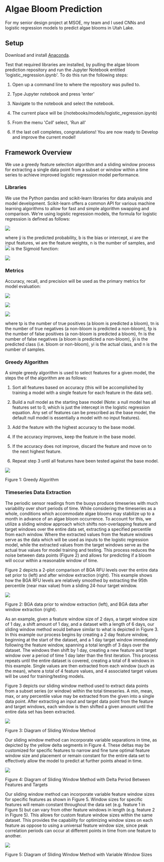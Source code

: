# Algae Bloom Prediction

For my senior design project at MSOE, my team and I used CNNs and  logistic regression models to predict algae blooms in Utah Lake.


## Setup

Download and install [Anaconda]([https://www.anaconda.com/](https://www.anaconda.com/)).


Test that required libraries are installed, by pulling the algae bloom prediction repository and run the Jupyter Notebook entitled 'logistic_regression.ipynb'. To do this run the following steps:

1.  Open up a command line to where the repository was pulled to.
2.  Type Jupyter notebook and press 'enter'
3.  Navigate to the notebook and select the notebook.

1.  The current place will be (<ROOT>/notebooks/models/logistic_regression.ipynb)

5.  From the menu '_Cell_' select, 'Run all'
6.  If the last cell completes, congratulations! You are now ready to Develop and improve the current model!

## Framework Overview

We use a greedy feature selection algorithm and a sliding window process for extracting a single data point from a subset or window within a time series to achieve improved logistic regression model performance.

### Libraries

We use the Python pandas and scikit-learn libraries for data analysis and model development. Scikit-learn offers a common API for various machine learning algorithms to allow for fast and simple algorithm swapping and comparison. We're using logistic regression models, the formula for logistic regression is defined as follows:

![](/images/lr_formula)

where ŷ is the predicted probability, b is the bias or intercept, xi  are the input features, wi  are the feature weights, n is the number of samples, and  ![](https://msoese.atlassian.net/wiki/download/thumbnails/853016632/image2019-5-5_14-31-13.png?version=1&modificationDate=1557084676187&cacheVersion=1&api=v2&width=40&height=27) is the Sigmoid function:

![](https://msoese.atlassian.net/wiki/download/attachments/853016632/image2019-5-5_13-51-7.png?version=1&modificationDate=1557082270064&cacheVersion=1&api=v2)

### Metrics

Accuracy, recall, and precision will be used as the primary metrics for model evaluation:

![](https://msoese.atlassian.net/wiki/download/attachments/853016632/image2019-5-5_13-56-33.png?version=1&modificationDate=1557082596237&cacheVersion=1&api=v2)

![](https://msoese.atlassian.net/wiki/download/attachments/853016632/image2019-5-5_13-56-45.png?version=1&modificationDate=1557082608757&cacheVersion=1&api=v2)

![](https://msoese.atlassian.net/wiki/download/attachments/853016632/image2019-5-5_13-56-59.png?version=1&modificationDate=1557082622523&cacheVersion=1&api=v2)

where tp is the number of true positives (a bloom is predicted a bloom), tn is the number of true negatives (a non-bloom is predicted a non-bloom), fp is the number of false positives (a non-bloom is predicted a bloom), fn is the number of false negatives (a bloom is predicted a non-bloom), ŷi is the predicted class (i.e. bloom or non-bloom), yi  is the actual class, and n is the number of samples.

### Greedy Algorithm

A simple greedy algorithm is used to select features for a given model, the steps the of the algorithm are as follows:

1.  Sort all features based on accuracy (this will be accomplished by training a model with a single feature for each feature in the data set).
2.  Build a null model as the starting base model (Note: a null model has all features set to 0, which is just the intercept in the logistic regression equation. Any set of features can be prescribed as the base model, the default null model is essentially a model with no input features).
3.  Add the feature with the highest accuracy to the base model.

1.  If the accuracy improves, keep the feature in the base model.
2.  If the accuracy does not improve, discard the feature and move on to the next highest feature.

5.  Repeat step 3 until all features have been tested against the base model.

  

![](https://msoese.atlassian.net/wiki/download/attachments/853016632/image2019-5-5_15-34-2.png?version=1&modificationDate=1557088446092&cacheVersion=1&api=v2)

Figure 1: Greedy Algorithm

### Timeseries Data Extraction

The periodic sensor readings from the buoys produce timeseries with much variability over short periods of time. While considering the timeseries as a whole, conditions which accommodate algae blooms may stabilize up to a month in advance of an algae bloom occurrence. To account for this, we utilize a sliding window approach which shifts non-overlapping feature and target windows over the entire data set, extracting a specified percentile from each window. Where the extracted values from the feature windows serve as the data which will be used as inputs to the logistic regression model, while the extracted values from the target windows serve as the actual true values for model training and testing. This process reduces the noise between data points (Figure 2) and allows for predicting if a bloom will occur within a reasonable window of time.

Figure 2 depicts a 2-plot comparison of BGA RFU levels over the entire data set prior to (left) and after window extraction (right). This example shows how the BGA RFU levels are relatively smoothed by extracting the 95th  percentile (near max value) from a sliding 24-hour target window.

![](https://msoese.atlassian.net/wiki/download/attachments/853016632/image2019-5-5_13-57-53.png?version=1&modificationDate=1557082677071&cacheVersion=1&api=v2)

Figure 2: BGA data prior to window extraction (left), and BGA data after window extraction (right).

As an example, given a feature window size of 2 days, a target window size of 1 day, a shift amount of 1 day, and a dataset with a length of 6 days, our sliding window method would behave similar to what is depicted in Figure 3. In this example our process begins by creating a 2 day feature window, beginning at the start of the dataset, and a 1 day target window immediately following the feature window, spanning a total length of 3 days over the dataset. The windows then shift by 1 day, creating a new feature and target window over a period of time 1 day later than the first iteration. This process repeats until the entire dataset is covered, creating a total of 8 windows in this example. Single values are then extracted from each window (such as the mean), where a total of 4 feature values, and 4 associated target values will be used for training/testing models.

Figure 3 depicts our sliding window method used to extract data points from a subset series (or window) within the total timeseries. A min, mean, max, or any percentile value may be extracted from the given into a single data point. After extracting an input and target data point from the feature and target windows, each window is then shifted a given amount until the entire data set has been extracted.

![](https://msoese.atlassian.net/wiki/download/attachments/853016632/image2019-5-5_13-58-4.png?version=1&modificationDate=1557082688032&cacheVersion=1&api=v2)

Figure 3: Diagram of Sliding Window Method

  

Our sliding window method can incorporate variable separations in time, as depicted by the yellow delta segments in Figure 4. These deltas may be customized for specific features to narrow and fine tune optimal feature window size and placement or remain constant for the entire data set to effectively allow the model to predict at further points ahead in time.

![](https://msoese.atlassian.net/wiki/download/attachments/853016632/image2019-5-5_13-58-12.png?version=1&modificationDate=1557082695936&cacheVersion=1&api=v2)

Figure 4: Diagram of Sliding Window Method with Delta Period Between Features and Targets

  

Our sliding window method can incorporate variable feature window sizes for specific features as shown in Figure 5. Window sizes for specific features will remain constant throughout the data set (e.g. feature 1 in Figure 5) but can vary from other feature windows in length (e.g. feature 2 in Figure 5). This allows for custom feature window sizes within the same dataset. This provides the capability for optimizing window sizes on each feature as oppose to using a universal feature window size, since peak correlation periods can occur at different points in time from one feature to another.

![](https://msoese.atlassian.net/wiki/download/attachments/853016632/image2019-5-5_13-58-28.png?version=1&modificationDate=1557082711635&cacheVersion=1&api=v2)

Figure 5: Diagram of Sliding Window Method with Variable Window Sizes



